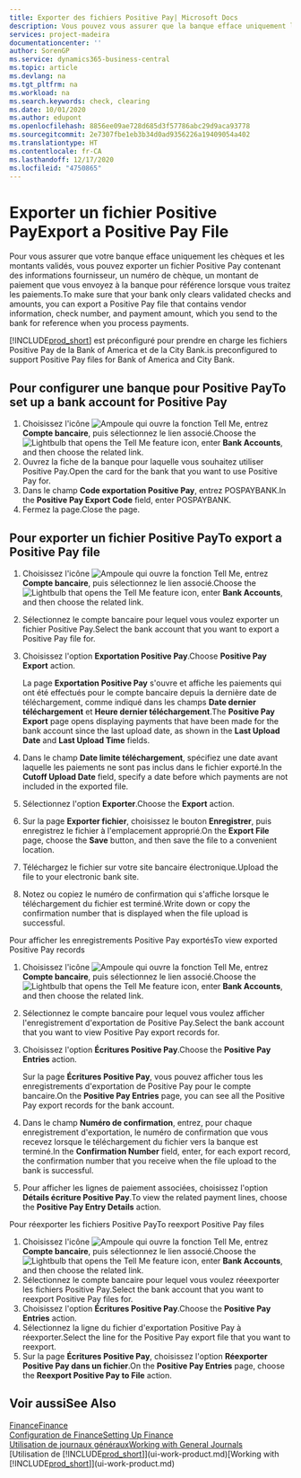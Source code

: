 ```yaml
---
title: Exporter des fichiers Positive Pay| Microsoft Docs
description: Vous pouvez vous assurer que la banque efface uniquement les chèques et les montants validés en exportant un fichier Positive Pay contenant des informations de paiement et fournisseur.
services: project-madeira
documentationcenter: ''
author: SorenGP
ms.service: dynamics365-business-central
ms.topic: article
ms.devlang: na
ms.tgt_pltfrm: na
ms.workload: na
ms.search.keywords: check, clearing
ms.date: 10/01/2020
ms.author: edupont
ms.openlocfilehash: 8856ee09ae728d685d3f57786abc29d9aca93778
ms.sourcegitcommit: 2e7307fbe1eb3b34d0ad9356226a19409054a402
ms.translationtype: HT
ms.contentlocale: fr-CA
ms.lasthandoff: 12/17/2020
ms.locfileid: "4750865"
---
```

# <a name="export-a-positive-pay-file"></a><span data-ttu-id="b6412-103">Exporter un fichier Positive Pay</span><span class="sxs-lookup"><span data-stu-id="b6412-103">Export a Positive Pay File</span></span>
<span data-ttu-id="b6412-104">Pour vous assurer que votre banque efface uniquement les chèques et les montants validés, vous pouvez exporter un fichier Positive Pay contenant des informations fournisseur, un numéro de chèque, un montant de paiement que vous envoyez à la banque pour référence lorsque vous traitez les paiements.</span><span class="sxs-lookup"><span data-stu-id="b6412-104">To make sure that your bank only clears validated checks and amounts, you can export a Positive Pay file that contains vendor information, check number, and payment amount, which you send to the bank for reference when you process payments.</span></span>

[!INCLUDE[prod_short](includes/prod_short.md)] <span data-ttu-id="b6412-105">est préconfiguré pour prendre en charge les fichiers Positive Pay de la Bank of America et de la City Bank.</span><span class="sxs-lookup"><span data-stu-id="b6412-105">is preconfigured to support Positive Pay files for Bank of America and City Bank.</span></span>

## <a name="to-set-up-a-bank-account-for-positive-pay"></a><span data-ttu-id="b6412-106">Pour configurer une banque pour Positive Pay</span><span class="sxs-lookup"><span data-stu-id="b6412-106">To set up a bank account for Positive Pay</span></span>
1. <span data-ttu-id="b6412-107">Choisissez l'icône ![Ampoule qui ouvre la fonction Tell Me](media/ui-search/search_small.png "Dites-moi ce que vous voulez faire"), entrez **Compte bancaire**, puis sélectionnez le lien associé.</span><span class="sxs-lookup"><span data-stu-id="b6412-107">Choose the ![Lightbulb that opens the Tell Me feature](media/ui-search/search_small.png "Tell me what you want to do") icon, enter **Bank Accounts**, and then choose the related link.</span></span>
2. <span data-ttu-id="b6412-108">Ouvrez la fiche de la banque pour laquelle vous souhaitez utiliser Positive Pay.</span><span class="sxs-lookup"><span data-stu-id="b6412-108">Open the card for the bank that you want to use Positive Pay for.</span></span>
3. <span data-ttu-id="b6412-109">Dans le champ **Code exportation Positive Pay**, entrez POSPAYBANK.</span><span class="sxs-lookup"><span data-stu-id="b6412-109">In the **Positive Pay Export Code** field, enter POSPAYBANK.</span></span>
4. <span data-ttu-id="b6412-110">Fermez la page.</span><span class="sxs-lookup"><span data-stu-id="b6412-110">Close the page.</span></span>

## <a name="to-export-a-positive-pay-file"></a><span data-ttu-id="b6412-111">Pour exporter un fichier Positive Pay</span><span class="sxs-lookup"><span data-stu-id="b6412-111">To export a Positive Pay file</span></span>
1. <span data-ttu-id="b6412-112">Choisissez l'icône ![Ampoule qui ouvre la fonction Tell Me](media/ui-search/search_small.png "Dites-moi ce que vous voulez faire"), entrez **Compte bancaire**, puis sélectionnez le lien associé.</span><span class="sxs-lookup"><span data-stu-id="b6412-112">Choose the ![Lightbulb that opens the Tell Me feature](media/ui-search/search_small.png "Tell me what you want to do") icon, enter **Bank Accounts**, and then choose the related link.</span></span>
2. <span data-ttu-id="b6412-113">Sélectionnez le compte bancaire pour lequel vous voulez exporter un fichier Positive Pay.</span><span class="sxs-lookup"><span data-stu-id="b6412-113">Select the bank account that you want to export a Positive Pay file for.</span></span>
3. <span data-ttu-id="b6412-114">Choisissez l'option **Exportation Positive Pay**.</span><span class="sxs-lookup"><span data-stu-id="b6412-114">Choose **Positive Pay Export** action.</span></span>

    <span data-ttu-id="b6412-115">La page **Exportation Positive Pay** s'ouvre et affiche les paiements qui ont été effectués pour le compte bancaire depuis la dernière date de téléchargement, comme indiqué dans les champs **Date dernier téléchargement** et **Heure dernier téléchargement**.</span><span class="sxs-lookup"><span data-stu-id="b6412-115">The **Positive Pay Export** page opens displaying payments that have been made for the bank account since the last upload date, as shown in the **Last Upload Date** and **Last Upload Time** fields.</span></span>
4. <span data-ttu-id="b6412-116">Dans le champ **Date limite téléchargement**, spécifiez une date avant laquelle les paiements ne sont pas inclus dans le fichier exporté.</span><span class="sxs-lookup"><span data-stu-id="b6412-116">In the **Cutoff Upload Date** field, specify a date before which payments are not included in the exported file.</span></span>
5. <span data-ttu-id="b6412-117">Sélectionnez l'option **Exporter**.</span><span class="sxs-lookup"><span data-stu-id="b6412-117">Choose the **Export** action.</span></span>
6. <span data-ttu-id="b6412-118">Sur la page **Exporter fichier**, choisissez le bouton **Enregistrer**, puis enregistrez le fichier à l'emplacement approprié.</span><span class="sxs-lookup"><span data-stu-id="b6412-118">On the **Export File** page, choose the **Save** button, and then save the file to a convenient location.</span></span>
7. <span data-ttu-id="b6412-119">Téléchargez le fichier sur votre site bancaire électronique.</span><span class="sxs-lookup"><span data-stu-id="b6412-119">Upload the file to your electronic bank site.</span></span>
8. <span data-ttu-id="b6412-120">Notez ou copiez le numéro de confirmation qui s'affiche lorsque le téléchargement du fichier est terminé.</span><span class="sxs-lookup"><span data-stu-id="b6412-120">Write down or copy the confirmation number that is displayed when the file upload is successful.</span></span>

<span data-ttu-id="b6412-121">Pour afficher les enregistrements Positive Pay exportés</span><span class="sxs-lookup"><span data-stu-id="b6412-121">To view exported Positive Pay records</span></span>

1. <span data-ttu-id="b6412-122">Choisissez l'icône ![Ampoule qui ouvre la fonction Tell Me](media/ui-search/search_small.png "Dites-moi ce que vous voulez faire"), entrez **Compte bancaire**, puis sélectionnez le lien associé.</span><span class="sxs-lookup"><span data-stu-id="b6412-122">Choose the ![Lightbulb that opens the Tell Me feature](media/ui-search/search_small.png "Tell me what you want to do") icon, enter **Bank Accounts**, and then choose the related link.</span></span>
2. <span data-ttu-id="b6412-123">Sélectionnez le compte bancaire pour lequel vous voulez afficher l'enregistrement d'exportation de Positive Pay.</span><span class="sxs-lookup"><span data-stu-id="b6412-123">Select the bank account that you want to view Positive Pay export records for.</span></span>
3. <span data-ttu-id="b6412-124">Choisissez l'option **Écritures Positive Pay**.</span><span class="sxs-lookup"><span data-stu-id="b6412-124">Choose the **Positive Pay Entries** action.</span></span>

    <span data-ttu-id="b6412-125">Sur la page **Écritures Positive Pay**, vous pouvez afficher tous les enregistrements d'exportation de Positive Pay pour le compte bancaire.</span><span class="sxs-lookup"><span data-stu-id="b6412-125">On the **Positive Pay Entries** page, you can see all the Positive Pay export records for the bank account.</span></span>
4. <span data-ttu-id="b6412-126">Dans le champ **Numéro de confirmation**, entrez, pour chaque enregistrement d'exportation, le numéro de confirmation que vous recevez lorsque le téléchargement du fichier vers la banque est terminé.</span><span class="sxs-lookup"><span data-stu-id="b6412-126">In the **Confirmation Number** field, enter, for each export record, the confirmation number that you receive when the file upload to the bank is successful.</span></span>
5. <span data-ttu-id="b6412-127">Pour afficher les lignes de paiement associées, choisissez l'option **Détails écriture Positive Pay**.</span><span class="sxs-lookup"><span data-stu-id="b6412-127">To view the related payment lines, choose the **Positive Pay Entry Details** action.</span></span>

<span data-ttu-id="b6412-128">Pour réexporter les fichiers Positive Pay</span><span class="sxs-lookup"><span data-stu-id="b6412-128">To reexport Positive Pay files</span></span>

1. <span data-ttu-id="b6412-129">Choisissez l'icône ![Ampoule qui ouvre la fonction Tell Me](media/ui-search/search_small.png "Dites-moi ce que vous voulez faire"), entrez **Compte bancaire**, puis sélectionnez le lien associé.</span><span class="sxs-lookup"><span data-stu-id="b6412-129">Choose the ![Lightbulb that opens the Tell Me feature](media/ui-search/search_small.png "Tell me what you want to do") icon, enter **Bank Accounts**, and then choose the related link.</span></span>
2. <span data-ttu-id="b6412-130">Sélectionnez le compte bancaire pour lequel vous voulez réeexporter les fichiers Positive Pay.</span><span class="sxs-lookup"><span data-stu-id="b6412-130">Select the bank account that you want to reexport Positive Pay files for.</span></span>
3. <span data-ttu-id="b6412-131">Choisissez l'option **Écritures Positive Pay**.</span><span class="sxs-lookup"><span data-stu-id="b6412-131">Choose the **Positive Pay Entries** action.</span></span>
4. <span data-ttu-id="b6412-132">Sélectionnez la ligne du fichier d'exportation Positive Pay à réexporter.</span><span class="sxs-lookup"><span data-stu-id="b6412-132">Select the line for the Positive Pay export file that you want to reexport.</span></span>
5. <span data-ttu-id="b6412-133">Sur la page **Écritures Positive Pay**, choisissez l'option **Réexporter Positive Pay dans un fichier**.</span><span class="sxs-lookup"><span data-stu-id="b6412-133">On the **Positive Pay Entries** page, choose the **Reexport Positive Pay to File** action.</span></span>

## <a name="see-also"></a><span data-ttu-id="b6412-134">Voir aussi</span><span class="sxs-lookup"><span data-stu-id="b6412-134">See Also</span></span>
[<span data-ttu-id="b6412-135">Finance</span><span class="sxs-lookup"><span data-stu-id="b6412-135">Finance</span></span>](finance.md)  
[<span data-ttu-id="b6412-136">Configuration de Finance</span><span class="sxs-lookup"><span data-stu-id="b6412-136">Setting Up Finance</span></span>](finance-setup-finance.md)  
[<span data-ttu-id="b6412-137">Utilisation de journaux généraux</span><span class="sxs-lookup"><span data-stu-id="b6412-137">Working with General Journals</span></span>](ui-work-general-journals.md)  
<span data-ttu-id="b6412-138">[Utilisation de [!INCLUDE[prod_short](includes/prod_short.md)]](ui-work-product.md)</span><span class="sxs-lookup"><span data-stu-id="b6412-138">[Working with [!INCLUDE[prod_short](includes/prod_short.md)]](ui-work-product.md)</span></span>
